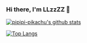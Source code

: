 ### Hi there, I'm LLzzZZ 👋

[![pipipi-pikachu's github stats](https://github-readme-stats.vercel.app/api?username=pipipi-pikachu)](https://github.com/anuraghazra/github-readme-stats)

[![Top Langs](https://github-readme-stats.vercel.app/api/top-langs/?username=pipipi-pikachu&layout=compact)](https://github.com/anuraghazra/github-readme-stats)
